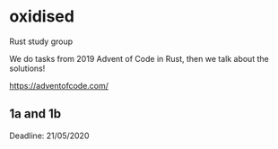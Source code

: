 # oxidised
Rust study group

We do tasks from 2019 Advent of Code in Rust, then we talk about the solutions!

https://adventofcode.com/

## 1a and 1b
Deadline: 21/05/2020
